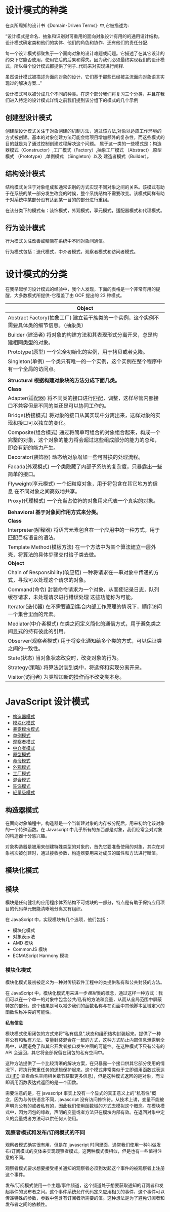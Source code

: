 # 设计模式的种类

在众所周知的设计书《Domain-Driven Terms》中,它被描述为:

“设计模式是命名、抽象和识别对可重用的面向对象设计有用的的通用设计结构。设计模式确定类和他们的实体、他们的角色和协作、还有他们的责任分配.

每一个设计模式都聚焦于一个面向对象的设计难题或问题。它描述了在其它设计的约束下它能否使用，使用它后的后果和得失。因为我们必须最终实现我们的设计模式，所以每个设计模式都提供了例子..代码来对实现进行阐释.

虽然设计模式被描述为面向对象的设计，它们基于那些已经被主流面向对象语言实现过的解决方案...”

设计模式可以被分成几个不同的种类。在这个部分我们将复习三个分类，并且在我们进入特定的设计模式详情之前我们提到该分组下的模式的几个示例
## 创建型设计模式  

创建型设计模式关注于对象创建的机制方法，通过该方法,对象以适应工作环境的方式被创建。基本的对象创建方法可能会给项目增加额外的复杂性，而这些模式的目的就是为了通过控制创建过程解决这个问题。
属于这一类的一些模式是：构造器模式（Constructor）,工厂模式（Factory）,抽象工厂模式 （Abstract）,原型模式 （Prototype）,单例模式 （Singleton）以及 建造者模式（Builder）。

## 结构设计模式

结构模式关注于对象组成和通常识别的方式实现不同对象之间的关系。该模式有助于在系统的某一部分发生改变的时候，整个系统结构不需要改变。该模式同样有助于对系统中某部分没有达到某一目的的部分进行重组。

在该分类下的模式有：装饰模式，外观模式，享元模式，适配器模式和代理模式。

## 行为设计模式

行为模式关注改善或精简在系统中不同对象间通信。

行为模式包括：迭代模式，中介者模式，观察者模式和访问者模式。

# 设计模式的分类

在我早起学习设计模式的经验中，我个人发现，下面的表格是一个非常有用的提醒，大多数模式所提供-它覆盖了由 GOF 提出的 23 种模式。

| **Object**                                                                                                                                   |
| -------------------------------------------------------------------------------------------------------------------------------------------- |
| Abstract Factory(抽象工厂) 建立若干族类的一个实例，这个实例不需要具体类的细节信息。（抽象类）                                                |
| Builder (建造者) 将对象的构建方法和其表现形式分离开来，总是构建相同类型的对象。                                                              |
| Prototype(原型) 一个完全初始化的实例，用于拷贝或者克隆。                                                                                     |
| Singleton(单例) 一个类只有唯一的一个实例，这个实例在整个程序中有一个全局的访问点。                                                           |
|                                                                                                                                              |
| **Structural 根据构建对象块的方法分成下面几类。**                                                                                            |
| **Class**                                                                                                                                    |
| Adapter(适配器) 将不同类的接口进行匹配，调整，这样尽管内部接口不兼容但是不同的类还是可以协同工作的。                                         |
| Bridge(桥接模式) 将对象的接口从其实现中分离出来，这样对象的实现和接口可以独立的变化。                                                        |
| Composite(组合模式) 通过将简单可组合的对象组合起来，构成一个完整的对象，这个对象的能力将会超过这些组成部分的能力的总和，即会有新的能力产生。 |
| Decorator(装饰器) 动态给对象增加一些可替换的处理流程。                                                                                       |
| Facada(外观模式) 一个类隐藏了内部子系统的复杂度，只暴露出一些简单的接口。                                                                    |
| Flyweight(享元模式) 一个细粒度对象，用于将包含在其它地方的信息 在不同对象之间高效地共享。                                                    |
| Proxy(代理模式) 一个充当占位符的对象用来代表一个真实的对象。                                                                                 |
|                                                                                                                                              |
| **Behavioral 基于对象间作用方式来分类。**                                                                                                    |
| **Class**                                                                                                                                    |
| Interpreter(解释器) 将语言元素包含在一个应用中的一种方式，用于匹配目标语言的语法。                                                           |
| Template Method(模板方法) 在一个方法中为某个算法建立一层外壳，将算法的具体步骤交付给子类去做。                                               |
| **Object**                                                                                                                                   |
| Chain of Responsibility(响应链) 一种将请求在一串对象中传递的方式，寻找可以处理这个请求的对象。                                               |
| Command(命令) 封装命令请求为一个对象，从而使记录日志，队列缓存请求，未处理请求进行错误处理 这些功能称为可能。                                |
| Iterator(迭代器) 在不需要直到集合内部工作原理的情况下，顺序访问一个集合里面的元素。                                                          |
| Mediator(中介者模式) 在类之间定义简化的通信方式，用于避免类之间显式的持有彼此的引用。                                                        |
| Observer(观察者模式) 用于将变化通知给多个类的方式，可以保证类之间的一致性。                                                                  |
| State(状态) 当对象状态改变时，改变对象的行为。                                                                                               |
| Strategy(策略) 将算法封装到类中，将选择和实现分离开来。                                                                                      |
| Visitor(访问者) 为类增加新的操作而不改变类本身。                                                                                             |

# JavaScript 设计模式

- [构造器模式](http://www.oschina.net/translate/learning-javascript-design-patterns#constructorpatternjavascript)
- [模块化模式](http://www.oschina.net/translate/learning-javascript-design-patterns#modulepatternjavascript)
- [暴露模块模式](http://www.oschina.net/translate/learning-javascript-design-patterns#revealingmodulepatternjavascript)
- [单例模式](http://www.oschina.net/translate/learning-javascript-design-patterns#singletonpatternjavascript)
- [观察者模式](http://www.oschina.net/translate/learning-javascript-design-patterns#observerpatternjavascript)
- [中介者模式](http://www.oschina.net/translate/learning-javascript-design-patterns#mediatorpatternjavascript)
- [原型模式](http://www.oschina.net/translate/learning-javascript-design-patterns#prototypepatternjavascript)
- [命令模式](http://www.oschina.net/translate/learning-javascript-design-patterns#commandpatternjavascript)
- [外观模式](http://www.oschina.net/translate/learning-javascript-design-patterns#facadepatternjavascript)
- [工厂模式](http://www.oschina.net/translate/learning-javascript-design-patterns#factorypatternjavascript)
- [混合模式](http://www.oschina.net/translate/learning-javascript-design-patterns#mixinpatternjavascript)
- [装饰模式](http://www.oschina.net/translate/learning-javascript-design-patterns#decoratorpatternjavascript)
- [轻量级模式](http://www.oschina.net/translate/learning-javascript-design-patterns#)

## 构造器模式

在面向对象编程中，构造器是一个当新建对象的内存被分配后，用来初始化该对象的一个特殊函数。在 Javascript 中几乎所有的东西都是对象，我们经常会对对象的构造器十分感兴趣。

对象构造器是被用来创建特殊类型的对象的，首先它要准备使用的对象，其次在对象初次被创建时，通过接收参数，构造器要用来对成员的属性和方法进行赋值。

## 模块化模式

## 模块

模块是任何健壮的应用程序体系结构不可或缺的一部分，特点是有助于保持应用项目的代码单元既能清晰地分离又有组织。

在 JavaScript 中，实现模块有几个选项，他们包括：

- 模块化模式
- 对象表示法
- AMD 模块
- CommonJS 模块
- ECMAScript Harmony 模块

### 模块化模式

模块化模式最初被定义为一种对传统软件工程中的类提供私有和公共封装的方法。

在 JavaScript 中，模块化模式用来进一步*模拟*类的概念，通过这样一种方式：我们可以在一个单一的对象中包含公共/私有的方法和变量，从而从全局范围中屏蔽特定的部分。这个结果是可以减少我们的函数名称与在页面中其他脚本区域定义的函数名称冲突的可能性。

**私有信息**

模块模式使用闭包的方式来将"私有信息",状态和组织结构封装起来。提供了一种将公有和私有方法，变量封装混合在一起的方式，这种方式防止内部信息泄露到全局中，从而避免了和其它开发者接口发生冲图的可能性。在这种模式下只有公有的 API 会返回，其它将全部保留在闭包的私有空间中。

这种方法提供了一个比较清晰的解决方案，在只暴露一个接口供其它部分使用的情况下，将执行繁重任务的逻辑保护起来。这个模式非常类似于立即调用函数式表达式([IIFE](http://benalman.com/news/2010/11/immediately-invoked-function-expression/)-查看命名空间相关章节获取更多信息)，但是这种模式返回的是对象，而立即调用函数表达式返回的是一个函数。

需要注意的是，在 javascript 事实上没有一个显式的真正意义上的"私有性"概念，因为与传统语言不同，javascript 没有访问修饰符。从技术上讲，变量不能被声明为公有的或者私有的，因此我们使用函数域的方式去模拟这个概念。在模块模式中，因为闭包的缘故，声明的变量或者方法只在模块内部有效。在返回对象中定义的变量或者方法可以供任何人使用。

### 观察者模式和发布/订阅模式的不同

观察者模式确实很有用，但是在 javascript 时间里面，通常我们使用一种叫做发布/订阅模式的变体来实现观察者模式。这两种模式很相似，但是也有一些值得注意的不同。

观察者模式要求想要接受相关通知的观察者必须到发起这个事件的被观察者上注册这个事件。

发布/订阅模式使用一个主题/事件频道，这个频道处于想要获取通知的订阅者和发起事件的发布者之间。这个事件系统允许代码定义应用相关的事件，这个事件可以传递特殊的参数，参数中包含有订阅者所需要的值。这种想法是为了避免订阅者和发布者之间的依赖性。
